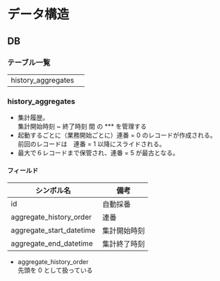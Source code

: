 # データ構造

## DB

### テーブル一覧

| | |
|---|---|
| history_aggregates | |


### history_aggregates

- 集計履歴。  
  集計開始時刻 ~ 終了時刻 間 の *** を管理する
- 起動するごとに（業務開始ごとに）連番 = 0 のレコードが作成される。  
  前回のレコードは　連番 = 1 以降にスライドされる。
- 最大で６レコードまで保管され、連番 = 5 が最古となる。

#### フィールド

| シンボル名 | 備考 |
|---|---|
| id | 自動採番 |
| aggregate_history_order | 連番 |
| aggregate_start_datetime | 集計開始時刻 |
| aggregate_end_datetime | 集計終了時刻 |

- aggregate_history_order  
  先頭を 0 として扱っている
